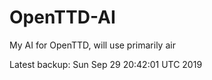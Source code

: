 # OpenTTD-AI
My AI for OpenTTD, will use primarily air

Latest backup: Sun Sep 29 20:42:01 UTC 2019
